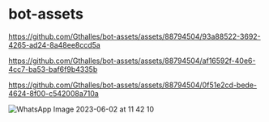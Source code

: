 # bot-assets

https://github.com/Gthalles/bot-assets/assets/88794504/93a88522-3692-4265-ad24-8a48ee8ccd5a

https://github.com/Gthalles/bot-assets/assets/88794504/af16592f-40e6-4cc7-ba53-baf6f9b4335b

https://github.com/Gthalles/bot-assets/assets/88794504/0f51e2cd-bede-4624-8f00-c542008a710a

![WhatsApp Image 2023-06-02 at 11 42 10](https://github.com/Gthalles/bot-assets/assets/88794504/0b541554-b30e-4d87-9c6e-40bf7a3eba31)
